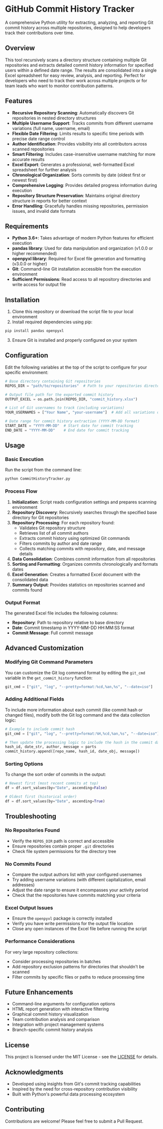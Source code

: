 # GitHub Commit History Tracker

A comprehensive Python utility for extracting, analyzing, and reporting Git commit history across multiple repositories, designed to help developers track their contributions over time.

## Overview

This tool recursively scans a directory structure containing multiple Git repositories and extracts detailed commit history information for specified users within a defined date range. The results are consolidated into a single Excel spreadsheet for easy review, analysis, and reporting. Perfect for developers who need to track their work across multiple projects or for team leads who want to monitor contribution patterns.

## Features

- **Recursive Repository Scanning**: Automatically discovers Git repositories in nested directory structures
- **Multiple Username Support**: Tracks commits from different username variations (full name, username, email)
- **Flexible Date Filtering**: Limits results to specific time periods with precise date range control
- **Author Identification**: Provides visibility into all contributors across scanned repositories
- **Smart Filtering**: Includes case-insensitive username matching for more accurate results
- **Excel Export**: Generates a professional, well-formatted Excel spreadsheet for further analysis
- **Chronological Organization**: Sorts commits by date (oldest first or newest first)
- **Comprehensive Logging**: Provides detailed progress information during execution
- **Repository Structure Preservation**: Maintains original directory structure in reports for better context
- **Error Handling**: Gracefully handles missing repositories, permission issues, and invalid date formats

## Requirements

- **Python 3.6+**: Takes advantage of modern Python features for efficient execution
- **pandas library**: Used for data manipulation and organization (v1.0.0 or higher recommended)
- **openpyxl library**: Required for Excel file generation and formatting (v3.0.0 or higher)
- **Git**: Command-line Git installation accessible from the execution environment
- **Sufficient Permissions**: Read access to all repository directories and write access for output file

## Installation

1. Clone this repository or download the script file to your local environment
2. Install required dependencies using pip:

```bash
pip install pandas openpyxl
```

3. Ensure Git is installed and properly configured on your system

## Configuration

Edit the following variables at the top of the script to configure for your specific environment:

```python
# Base directory containing Git repositories
REPOS_DIR = "path/to/repositories"  # Path to your repositories directory

# Output file path for the exported commit history
OUTPUT_EXCEL = os.path.join(REPOS_DIR, "commit_history.xlsx")

# List of Git usernames to track (including variations)
YOUR_USERNAMES = ["Your Name", "your-username"]  # Add all variations of your username

# Date range for commit history extraction (YYYY-MM-DD format)
START_DATE = "YYYY-MM-DD"  # Start date for commit tracking
END_DATE = "YYYY-MM-DD"    # End date for commit tracking
```

## Usage

### Basic Execution

Run the script from the command line:

```bash
python CommitHistoryTracker.py
```

### Process Flow

1. **Initialization**: Script reads configuration settings and prepares scanning environment
2. **Repository Discovery**: Recursively searches through the specified base directory for Git repositories
3. **Repository Processing**: For each repository found:
   - Validates Git repository structure
   - Retrieves list of all commit authors
   - Extracts commit history using optimized Git commands
   - Filters commits by author and date range
   - Collects matching commits with repository, date, and message details
4. **Data Consolidation**: Combines commit information from all repositories
5. **Sorting and Formatting**: Organizes commits chronologically and formats dates
6. **Excel Generation**: Creates a formatted Excel document with the consolidated data
7. **Summary Output**: Provides statistics on repositories scanned and commits found

### Output Format

The generated Excel file includes the following columns:

- **Repository**: Path to repository relative to base directory
- **Date**: Commit timestamp in YYYY-MM-DD HH:MM:SS format
- **Commit Message**: Full commit message

## Advanced Customization

### Modifying Git Command Parameters

You can customize the Git log command format by editing the `git_cmd` variable in the `get_commit_history` function:

```python
git_cmd = ["git", "log", "--pretty=format:%cd,%an,%s", "--date=iso"]
```

### Adding Additional Fields

To include more information about each commit (like commit hash or changed files), modify both the Git log command and the data collection logic:

```python
# Example to include commit hash
git_cmd = ["git", "log", "--pretty=format:%H,%cd,%an,%s", "--date=iso"]

# Then update the processing logic to include the hash in the commit data
hash_id, date_str, author, message = parts
commit_history.append([repo_name, hash_id, date_obj, message])
```

### Sorting Options

To change the sort order of commits in the output:

```python
# Newest first (most recent commits at top)
df = df.sort_values(by="Date", ascending=False)

# Oldest first (historical order)
df = df.sort_values(by="Date", ascending=True)
```

## Troubleshooting

### No Repositories Found

- Verify the `REPOS_DIR` path is correct and accessible
- Ensure repositories contain proper `.git` directories
- Check file system permissions for the directory tree

### No Commits Found

- Compare the output authors list with your configured usernames
- Try adding username variations (with different capitalization, email addresses)
- Adjust the date range to ensure it encompasses your activity period
- Check that the repositories have commits matching your criteria

### Excel Output Issues

- Ensure the `openpyxl` package is correctly installed
- Verify you have write permissions for the output file location
- Close any open instances of the Excel file before running the script

### Performance Considerations

For very large repository collections:
- Consider processing repositories in batches
- Add repository exclusion patterns for directories that shouldn't be scanned
- Filter commits by specific files or paths to reduce processing time

## Future Enhancements

- Command-line arguments for configuration options
- HTML report generation with interactive filtering
- Graphical commit history visualization
- Team contribution analysis and comparison
- Integration with project management systems
- Branch-specific commit history analysis

## License

This project is licensed under the MIT License - see the [LICENSE](LICENSE.md) for details.

## Acknowledgments

- Developed using insights from Git's commit tracking capabilities
- Inspired by the need for cross-repository contribution visibility
- Built with Python's powerful data processing ecosystem

## Contributing

Contributions are welcome! Please feel free to submit a Pull Request.
